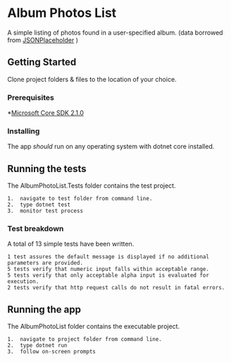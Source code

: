 # Album Photos List

A simple listing of photos found in a user-specified album. (data borrowed from [JSONPlaceholder](https://jsonplaceholder.typicode.com/) )

## Getting Started

Clone project folders & files to the location of your choice.

### Prerequisites

*[Microsoft Core SDK 2.1.0](https://www.microsoft.com/net/download/dotnet-core/sdk-2.1.300)


### Installing

The app _should_ run on any operating system with dotnet core installed.

## Running the tests

The AlbumPhotoList.Tests folder contains the test project.  
``` 
1.  navigate to test folder from command line.
2.  type dotnet test
3.  monitor test process
```

### Test breakdown

A total of 13 simple tests have been written.

```
1 test assures the default message is displayed if no additional parameters are provided.
5 tests verify that numeric input falls within acceptable range.
5 tests verify that only acceptable alpha input is evaluated for execution.
2 tests verify that http request calls do not result in fatal errors.
```

## Running the app

The AlbumPhotoList folder contains the executable project.  
``` 
1.  navigate to project folder from command line.
2.  type dotnet run
3.  follow on-screen prompts
```


